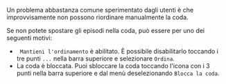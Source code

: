 Un problema abbastanza comune sperimentato dagli utenti è che improvvisamente
non possono riordinare manualmente la coda.

Se non potete spostare gli episodi nella coda, può essere per uno dei seguenti
motivi:

- ` Mantieni l'ordinamento` è abilitato. È possibile disabilitarlo toccando i
tre punti `...` nella barra superiore e selezionare `Ordina`.
- La coda è bloccata. Puoi sbloccare la coda toccando l'icona con i 3 punti
nella barra superiore e dal menù deselezionando `Blocca la coda`.
